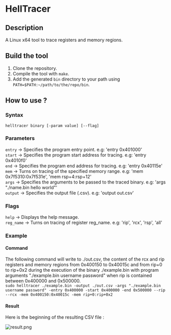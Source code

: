 # HellTracer
## Description
A Linux x64 tool to trace registers and memory regions.
## Build the tool
1. Clone the repository.
2. Compile the tool with `make`.
3. Add the generated `bin` directory to your path using `PATH=$PATH:~/path/to/the/repo/bin`.
## How to use ?
### Syntax
`helltracer binary [-param value] [--flag]`
### Parameters
`entry` -> Specifies the program entry point. e.g: 'entry 0x401000'  
`start` -> Specifies the program start address for tracing. e.g: 'entry 0x4010f0'  
`end` -> Specifies the program end address for tracing. e.g: 'entry 0x40115e'  
`mem` -> Turns on tracing of the specified memory range. e.g: 'mem 0x7f5310:0x7f531e', 'mem rsp+4:rsp+12'  
`args` -> Specifies the arguments to be passed to the traced binary. e.g: 'args "./name.bin hello world"'  
`output` -> Specifies the output file (.csv). e.g: 'output out.csv'
### Flags
`help` -> Displays the help message.  
`reg_name` -> Turns on tracing of register reg_name. e.g: 'rip', 'rcx', 'rsp', 'all'
### Example
#### Command
The following command will write to ./out.csv, the content of the rcx and rip registers and memory regions from 0x400150 to 0x40015c and from rip+0 to rip+0x2 during the execution of the binary ./example.bin with program arguments "./example.bin username password" when rip is contained between 0x400000 and 0x500000.  
`sudo helltracer ./example.bin -output ./out.csv -args "./example.bin username password" -entry 0x400000 -start 0x400000 -end 0x500000 --rip --rcx -mem 0x400150:0x40015c -mem rip+0:rip+0x2`
#### Result
Here is the beginning of the resulting CSV file :  
  
![result.png](https://i.imgur.com/dU6iVj2.png)
